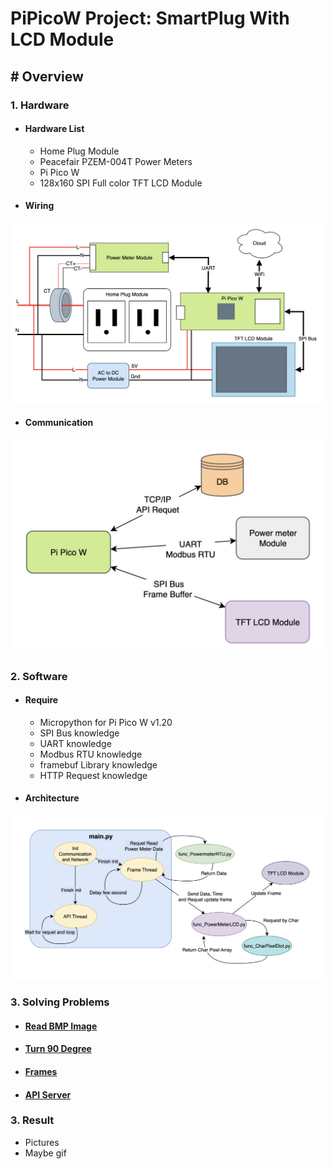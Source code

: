 # **PiPicoW Project: SmartPlug With LCD Module**
##  # Overview

### 1. Hardware
* #### Hardware List 
	* Home Plug Module
	* Peacefair PZEM-004T Power Meters 
	* Pi Pico W
	* 128x160 SPI Full color TFT LCD Module
	
* #### Wiring
![HW_img](/Images/HW_wire.png)

* #### Communication
![HW_img](/Images/HW_Comm.png)

### 2. Software
* #### Require
	* Micropython for Pi Pico W v1.20
	* SPI Bus knowledge
	* UART knowledge
	* Modbus RTU knowledge
	* framebuf Library knowledge
	* HTTP Request knowledge

* #### Architecture
![SW_img](/Images/SW_FSM.png)


### 3. Solving Problems
* #### [Read BMP Image](/Document/Read_BMP.md)
* #### [Turn 90 Degree](/Document/Turn_90.md)
* #### [Frames](/Document/LCD_Frame.md)
* #### [API Server](/Document/API_Server.md)

### 3. Result
* Pictures
* Maybe gif
